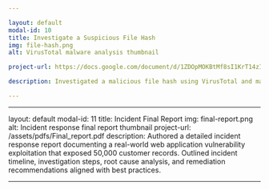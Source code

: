 ```yaml
---

layout: default
modal-id: 10
title: Investigate a Suspicious File Hash
img: file-hash.png
alt: VirusTotal malware analysis thumbnail

project-url: https://docs.google.com/document/d/1ZDOpMOKBtMf8sI1KrT14zIlye6u0aMxIRwHuTAnICO0/edit?tab=t.0

description: Investigated a malicious file hash using VirusTotal and mapped findings to the Pyramid of Pain. Conducted behavioral analysis of a Flagpro/BlackTech Trojan sample, extracted IoCs, and correlated them with MITRE ATT&CK techniques. Demonstrated SOC analyst skills in malware intelligence and threat categorization.

---
```


---

layout: default
modal-id: 11
title: Incident Final Report
img: final-report.png
alt: Incident response final report thumbnail
project-url: /assets/pdfs/Final_report.pdf
description: Authored a detailed incident response report documenting a real-world web application vulnerability exploitation that exposed 50,000 customer records. Outlined incident timeline, investigation steps, root cause analysis, and remediation recommendations aligned with best practices.

---
